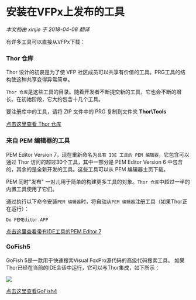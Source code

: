 安装在VFPx上发布的工具
===
_本文档由 xinjie 于 2018-04-08 翻译_

有许多工具可以直接从VFPx下载：

### Thor 仓库

Thor 设计的初衷是为了使 VFP 社区成员可以共享有价值的工具。PRG工具的结构使这种共享变得异常简单。

`Thor 仓库`是这些工具的目录。随着开发者不断提交新的工具，它也会不断的增长。在初始阶段，它大约包含十几个工具。

要注册库中的工具，请将 ZIP 文件中的 PRG 复制到文件夹 **Thor\Tools**

[点击这里查看 Thor 仓库](Thor_repository.md) 

### 来自 PEM 编辑器的工具

PEM Editor Version 7，现在重新命名为`具有 IDE 工具的 PEM 编辑器`，它包含可以通过 Thor 访问的超过30个工具，其中一部分是 PEM Editor Version 6 中包含的，其余的是全新开发的工具。这些工具可以从 PEM 编辑器主页下载。

PEM 同时"发布" 一对儿用于简单的构建更多工具的对象。`Thor 仓库`中超过一半的内置工具使用了它们。

通过执行以下命令安装`PEM 编辑器`时，将自动从`PEM 编辑器`注册工具（如果Thor正在运行）：

    Do PEMEditor.APP
[点击这里查看带有IDE工具的PEM Editor 7](https://github.com/VFPX/PEMEditor)

### GoFish5

GoFish 5是一款用于快速搜索Visual FoxPro源代码的高级代码搜索工具。 如果Thor已经在当前的IDE会话中运行，它可以与Thor集成，如下所示：

![](Images/Thor_GoFish5.png)

[点击这里查看GoFish4](https://github.com/mattslay/GoFish)
